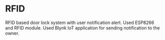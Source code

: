 # RFID
RFID based door lock system with user notification alert. Used ESP8266 and RFID module.
Used Blynk IoT application for sending notification to the owner.
